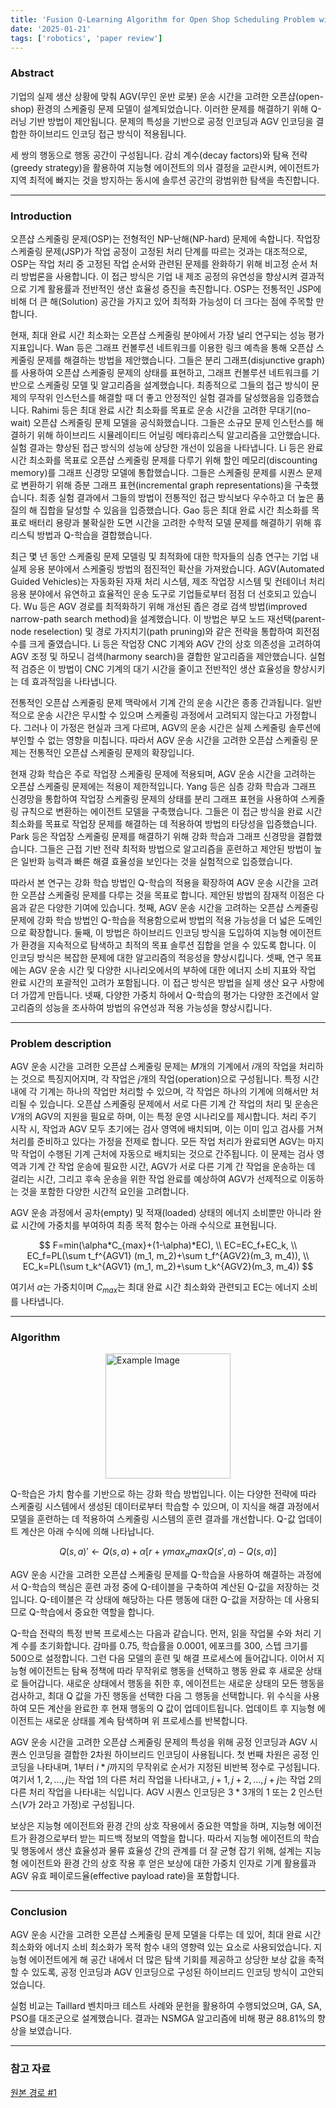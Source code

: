```yaml
---
title: 'Fusion Q-Learning Algorithm for Open Shop Scheduling Problem with AGVs'
date: '2025-01-21'
tags: ['robotics', 'paper review']
---
```


### Abstract

기업의 실제 생산 상황에 맞춰 AGV(무인 운반 로봇) 운송 시간을 고려한 오픈샵(open-shop) 환경의 스케줄링 문제 모델이 설계되었습니다. 이러한 문제를 해결하기 위해 Q-러닝 기반 방법이 제안됩니다. 문제의 특성을 기반으로 공정 인코딩과 AGV 인코딩을 결합한 하이브리드 인코딩 접근 방식이 적용됩니다.

세 쌍의 행동으로 행동 공간이 구성됩니다. 감쇠 계수(decay factors)와 탐욕 전략(greedy strategy)을 활용하여 지능형 에이전트의 의사 결정을 교란시켜, 에이전트가 지역 최적에 빠지는 것을 방지하는 동시에 솔루션 공간의 광범위한 탐색을 촉진합니다.

---

### Introduction

오픈샵 스케줄링 문제(OSP)는 전형적인 NP-난해(NP-hard) 문제에 속합니다. 작업장 스케줄링 문제(JSP)가 작업 공정이 고정된 처리 단계를 따르는 것과는 대조적으로, OSP는 작업 처리 중 고정된 작업 순서와 관련된 문제를 완화하기 위해 비고정 순서 처리 방법론을 사용합니다. 이 접근 방식은 기업 내 제조 공정의 유연성을 향상시켜 결과적으로 기계 활용률과 전반적인 생산 효율성 증진을 촉진합니다. OSP는 전통적인 JSP에 비해 더 큰 해(Solution) 공간을 가지고 있어 최적화 가능성이 더 크다는 점에 주목할 만합니다.

현재, 최대 완료 시간 최소화는 오픈샵 스케줄링 분야에서 가장 널리 연구되는 성능 평가 지표입니다. Wan 등은 그래프 컨볼루션 네트워크를 이용한 링크 예측을 통해 오픈샵 스케줄링 문제를 해결하는 방법을 제안했습니다. 그들은 분리 그래프(disjunctive graph)를 사용하여 오픈샵 스케줄링 문제의 상태를 표현하고, 그래프 컨볼루션 네트워크를 기반으로 스케줄링 모델 및 알고리즘을 설계했습니다. 최종적으로 그들의 접근 방식이 문제의 무작위 인스턴스를 해결할 때 더 좋고 안정적인 실험 결과를 달성했음을 입증했습니다. Rahimi 등은 최대 완료 시간 최소화를 목표로 운송 시간을 고려한 무대기(no-wait) 오픈샵 스케줄링 문제 모델을 공식화했습니다. 그들은 소규모 문제 인스턴스를 해결하기 위해 하이브리드 시뮬레이티드 어닐링 메타휴리스틱 알고리즘을 고안했습니다. 실험 결과는 향상된 접근 방식의 성능에 상당한 개선이 있음을 나타냅니다. Li 등은 완료 시간 최소화를 목표로 오픈샵 스케줄링 문제를 다루기 위해 할인 메모리(discounting memory)를 그래프 신경망 모델에 통합했습니다. 그들은 스케줄링 문제를 시퀀스 문제로 변환하기 위해 증분 그래프 표현(incremental graph representations)을 구축했습니다. 최종 실험 결과에서 그들의 방법이 전통적인 접근 방식보다 우수하고 더 높은 품질의 해 집합을 달성할 수 있음을 입증했습니다. Gao 등은 최대 완료 시간 최소화를 목표로 배터리 용량과 불확실한 도면 시간을 고려한 수학적 모델 문제를 해결하기 위해 휴리스틱 방법과 Q-학습을 결합했습니다.

최근 몇 년 동안 스케줄링 문제 모델링 및 최적화에 대한 학자들의 심층 연구는 기업 내 실제 응용 분야에서 스케줄링 방법의 점진적인 확산을 가져왔습니다. AGV(Automated Guided Vehicles)는 자동화된 자재 처리 시스템, 제조 작업장 시스템 및 컨테이너 처리 응용 분야에서 유연하고 효율적인 운송 도구로 기업들로부터 점점 더 선호되고 있습니다. Wu 등은 AGV 경로를 최적화하기 위해 개선된 좁은 경로 검색 방법(improved narrow-path search method)을 설계했습니다. 이 방법은 부모 노드 재선택(parent-node reselection) 및 경로 가지치기(path pruning)와 같은 전략을 통합하여 회전점 수를 크게 줄였습니다. Li 등은 작업장 CNC 기계와 AGV 간의 상호 의존성을 고려하여 AGV 조정 및 하모니 검색(harmony search)을 결합한 알고리즘을 제안했습니다. 실험적 검증은 이 방법이 CNC 기계의 대기 시간을 줄이고 전반적인 생산 효율성을 향상시키는 데 효과적임을 나타냅니다.

전통적인 오픈샵 스케줄링 문제 맥락에서 기계 간의 운송 시간은 종종 간과됩니다. 일반적으로 운송 시간은 무시할 수 있으며 스케줄링 과정에서 고려되지 않는다고 가정합니다. 그러나 이 가정은 현실과 크게 다르며, AGV의 운송 시간은 실제 스케줄링 솔루션에 부인할 수 없는 영향을 미칩니다. 따라서 AGV 운송 시간을 고려한 오픈샵 스케줄링 문제는 전통적인 오픈샵 스케줄링 문제의 확장입니다.

현재 강화 학습은 주로 작업장 스케줄링 문제에 적용되며, AGV 운송 시간을 고려하는 오픈샵 스케줄링 문제에는 적용이 제한적입니다. Yang 등은 심층 강화 학습과 그래프 신경망을 통합하여 작업장 스케줄링 문제의 상태를 분리 그래프 표현을 사용하여 스케줄링 규칙으로 변환하는 에이전트 모델을 구축했습니다. 그들은 이 접근 방식을 완료 시간 최소화를 목표로 작업장 문제를 해결하는 데 적용하여 방법의 타당성을 입증했습니다. Park 등은 작업장 스케줄링 문제를 해결하기 위해 강화 학습과 그래프 신경망을 결합했습니다. 그들은 근접 기반 전략 최적화 방법으로 알고리즘을 훈련하고 제안된 방법이 높은 일반화 능력과 빠른 해결 효율성을 보인다는 것을 실험적으로 입증했습니다.

따라서 본 연구는 강화 학습 방법인 Q-학습의 적용을 확장하여 AGV 운송 시간을 고려한 오픈샵 스케줄링 문제를 다루는 것을 목표로 합니다. 제안된 방법의 잠재적 이점은 다음과 같은 다양한 기여에 있습니다. 첫째, AGV 운송 시간을 고려하는 오픈샵 스케줄링 문제에 강화 학습 방법인 Q-학습을 적용함으로써 방법의 적용 가능성을 더 넓은 도메인으로 확장합니다. 둘째, 이 방법은 하이브리드 인코딩 방식을 도입하여 지능형 에이전트가 환경을 지속적으로 탐색하고 최적의 목표 솔루션 집합을 얻을 수 있도록 합니다. 이 인코딩 방식은 복잡한 문제에 대한 알고리즘의 적응성을 향상시킵니다. 셋째, 연구 목표에는 AGV 운송 시간 및 다양한 시나리오에서의 부하에 대한 에너지 소비 지표와 작업 완료 시간의 포괄적인 고려가 포함됩니다. 이 접근 방식은 방법을 실제 생산 요구 사항에 더 가깝게 만듭니다. 넷째, 다양한 가중치 하에서 Q-학습의 평가는 다양한 조건에서 알고리즘의 성능을 조사하여 방법의 유연성과 적용 가능성을 향상시킵니다.

---

### Problem description

AGV 운송 시간을 고려한 오픈샵 스케줄링 문제는 $M$개의 기계에서 $i$개의 작업을 처리하는 것으로 특징지어지며, 각 작업은 $j$개의 작업(operation)으로 구성됩니다. 특정 시간 내에 각 기계는 하나의 작업만 처리할 수 있으며, 각 작업은 하나의 기계에 의해서만 처리될 수 있습니다. 오픈샵 스케줄링 문제에서 서로 다른 기계 간 작업의 처리 및 운송은 $V$개의 AGV의 지원을 필요로 하며, 이는 특정 운영 시나리오를 제시합니다. 처리 주기 시작 시, 작업과 AGV 모두 초기에는 검사 영역에 배치되며, 이는 이미 입고 검사를 거쳐 처리를 준비하고 있다는 가정을 전제로 합니다. 모든 작업 처리가 완료되면 AGV는 마지막 작업이 수행된 기계 근처에 자동으로 배치되는 것으로 간주됩니다. 이 문제는 검사 영역과 기계 간 작업 운송에 필요한 시간, AGV가 서로 다른 기계 간 작업을 운송하는 데 걸리는 시간, 그리고 후속 운송을 위한 작업 완료를 예상하여 AGV가 선제적으로 이동하는 것을 포함한 다양한 시간적 요인을 고려합니다.

AGV 운송 과정에서 공차(empty) 및 적재(loaded) 상태의 에너지 소비뿐만 아니라 완료 시간에 가중치를 부여하여 최종 목적 함수는 아래 수식으로 표현됩니다.

$$
F=min(\alpha*C_{max}+(1-\alpha)*EC), \\
EC=EC_f+EC_k, \\
EC_f=PL(\sum t_f^{AGV1} (m_1, m_2)+\sum t_f^{AGV2}(m_3, m_4)), \\
EC_k=PL(\sum t_k^{AGV1} (m_1, m_2)+\sum t_k^{AGV2}(m_3, m_4))
$$

여기서 $\alpha$는 가중치이며 $C_{max}$는 최대 완료 시간 최소화와 관련되고 EC는 에너지 소비를 나타냅니다.

---

### Algorithm

<img src="https://velog.velcdn.com/images/devjo/post/e348ce5d-1393-4885-a895-ea38be5247b0/image.png" alt="Example Image" style="display: block; margin: 0 auto; height:200;" />

Q-학습은 가치 함수를 기반으로 하는 강화 학습 방법입니다. 이는 다양한 전략에 따라 스케줄링 시스템에서 생성된 데이터로부터 학습할 수 있으며, 이 지식을 해결 과정에서 모델을 훈련하는 데 적용하여 스케줄링 시스템의 훈련 결과를 개선합니다. Q-값 업데이트 계산은 아래 수식에 의해 나타납니다.

$$
Q(s,a)' \leftarrow Q(s,a) + \alpha[r+\gamma max_a maxQ(s',a)-Q(s,a)]
$$

AGV 운송 시간을 고려한 오픈샵 스케줄링 문제를 Q-학습을 사용하여 해결하는 과정에서 Q-학습의 핵심은 훈련 과정 중에 Q-테이블을 구축하여 계산된 Q-값을 저장하는 것입니다. Q-테이블은 각 상태에 해당하는 다른 행동에 대한 Q-값을 저장하는 데 사용되므로 Q-학습에서 중요한 역할을 합니다.

Q-학습 전략의 특정 반복 프로세스는 다음과 같습니다. 먼저, 읽을 작업물 수와 처리 기계 수를 초기화합니다. 감마를 0.75, 학습률을 0.0001, 에포크를 300, 스텝 크기를 500으로 설정합니다. 그런 다음 모델의 훈련 및 해결 프로세스에 들어갑니다. 이어서 지능형 에이전트는 탐욕 정책에 따라 무작위로 행동을 선택하고 행동 완료 후 새로운 상태로 들어갑니다. 새로운 상태에서 행동을 취한 후, 에이전트는 새로운 상태의 모든 행동을 검사하고, 최대 Q 값을 가진 행동을 선택한 다음 그 행동을 선택합니다. 위 수식을 사용하여 모든 계산을 완료한 후 현재 행동의 Q 값이 업데이트됩니다. 업데이트 후 지능형 에이전트는 새로운 상태를 계속 탐색하며 위 프로세스를 반복합니다.

AGV 운송 시간을 고려한 오픈샵 스케줄링 문제의 특성을 위해 공정 인코딩과 AGV 시퀀스 인코딩을 결합한 2차원 하이브리드 인코딩이 사용됩니다. 첫 번째 차원은 공정 인코딩을 나타내며, 1부터 $i*j$까지의 무작위로 순서가 지정된 비반복 정수로 구성됩니다. 여기서 $1, 2, ..., j$는 작업 1의 다른 처리 작업을 나타내고, $j+1, j+2, ..., j+j$는 작업 2의 다른 처리 작업을 나타내는 식입니다. AGV 시퀀스 인코딩은 $3*3$개의 1 또는 2 인스턴스($V$가 2라고 가정)로 구성됩니다.

보상은 지능형 에이전트와 환경 간의 상호 작용에서 중요한 역할을 하며, 지능형 에이전트가 환경으로부터 받는 피드백 정보의 역할을 합니다. 따라서 지능형 에이전트의 학습 및 행동에서 생산 효율성과 물류 효율성 간의 관계를 더 잘 균형 잡기 위해, 설계는 지능형 에이전트와 환경 간의 상호 작용 후 얻은 보상에 대한 가중치 인자로 기계 활용률과 AGV 유효 페이로드율(effective payload rate)을 포함합니다.

---

### Conclusion

AGV 운송 시간을 고려한 오픈샵 스케줄링 문제 모델을 다루는 데 있어, 최대 완료 시간 최소화와 에너지 소비 최소화가 목적 함수 내의 영향력 있는 요소로 사용되었습니다. 지능형 에이전트에게 해 공간 내에서 더 많은 탐색 기회를 제공하고 상당한 보상 값을 축적할 수 있도록, 공정 인코딩과 AGV 인코딩으로 구성된 하이브리드 인코딩 방식이 고안되었습니다.

실험 비교는 Taillard 벤치마크 테스트 사례와 문헌을 활용하여 수행되었으며, GA, SA, PSO를 대조군으로 설계했습니다. 결과는 NSMGA 알고리즘에 비해 평균 88.81%의 향상을 보였습니다.

---

### 참고 자료

[원본 경로 #1](https://www.mdpi.com/2227-7390/12/3/452)



